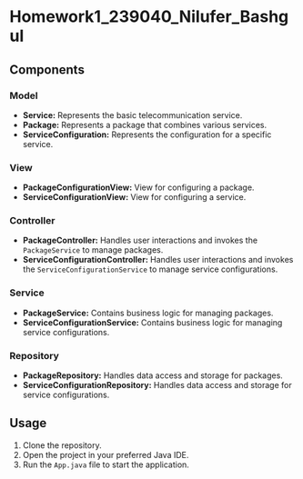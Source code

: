 # Homework1_239040_Nilufer_Bashgul

## Components

### Model

- **Service:** Represents the basic telecommunication service.
- **Package:** Represents a package that combines various services.
- **ServiceConfiguration:** Represents the configuration for a specific service.

### View

- **PackageConfigurationView:** View for configuring a package.
- **ServiceConfigurationView:** View for configuring a service.

### Controller

- **PackageController:** Handles user interactions and invokes the `PackageService` to manage packages.
- **ServiceConfigurationController:** Handles user interactions and invokes the `ServiceConfigurationService` to manage service configurations.

### Service

- **PackageService:** Contains business logic for managing packages.
- **ServiceConfigurationService:** Contains business logic for managing service configurations.

### Repository

- **PackageRepository:** Handles data access and storage for packages.
- **ServiceConfigurationRepository:** Handles data access and storage for service configurations.

## Usage

1. Clone the repository.
2. Open the project in your preferred Java IDE.
3. Run the `App.java` file to start the application.

